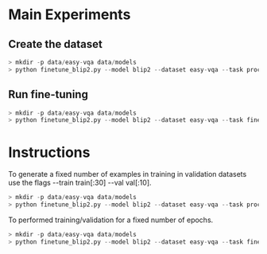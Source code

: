 # Main Experiments
## Create the dataset

```python
> mkdir -p data/easy-vqa data/models
> python finetune_blip2.py --model blip2 --dataset easy-vqa --task process-data --data-dir data/easy-vqa --model-dir data/models
```

## Run fine-tuning
```python
> mkdir -p data/easy-vqa data/models
> python finetune_blip2.py --model blip2 --dataset easy-vqa --task fine-tune --data-dir data/easy-vqa --model-dir data/models
```

# Instructions

To generate a fixed number of examples in training in validation datasets use the flags --train train[:30] --val val[:10].

```python
> mkdir -p data/easy-vqa data/models
> python finetune_blip2.py --model blip2 --dataset easy-vqa --task process-data --data-dir data/easy-vqa --model-dir data/models --val "val[:15]" --train "train[:30]"
```

To performed training/validation for a fixed number of epochs.

```python
> mkdir -p data/easy-vqa data/models
> python finetune_blip2.py --model blip2 --dataset easy-vqa --task fine-tune --data-dir data/easy-vqa --model-dir data/models --val "val[:15]" --train "train[:30]" --limit-train-batches 200 --limit-val-batches 50
```

